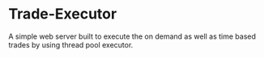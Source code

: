 # Trade-Executor
A simple web server built to execute the on demand as well as time based trades by using thread pool executor.
